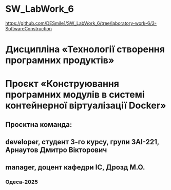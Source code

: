 # SW_LabWork_6
https://github.com/DESmile1/SW_LabWork_6/tree/laboratory-work-6/3-SoftwareConstruction
# Дисципліна «Технології створення програмних продуктів»
# Проєкт «Конструювання програмних модулів в системі контейнерної віртуалізації Docker»
## Проєктна команда:
## developer, студент 3-го курсу, групи ЗАI-221, Арнаутов Дмитро Вiкторович
## manager, доцент кафедри ІС, Дрозд М.О.
### Одеса-2025
